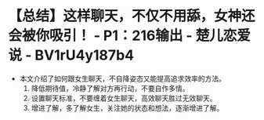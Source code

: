 # 【总结】这样聊天，不仅不用舔，女神还会被你吸引！ - P1：216输出 - 楚儿恋爱说 - BV1rU4y187b4

-   本文介绍了如何跟女生聊天，不自降姿态又能提高追求效率的方法。
    1.  降低期待值，冷静了解对方再行动，不要自作多情。
    2.  设置聊天标准，不要缠着女生聊天，高效聊天胜过无效聊天。
    3.  增进了解，多了解女生，关注她的状态和想法，逐渐增进了解。
